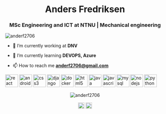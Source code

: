 <h1 align="center">Anders Fredriksen</h1>
<h3 align="center">MSc Engineering and ICT at NTNU | Mechanical engineering</h3>

<p align="left"> <img src="https://komarev.com/ghpvc/?username=anderf2706" alt="anderf2706" /> </p>

- 🔭 I’m currently working at **DNV**

- 🌱 I’m currently learning **DEVOPS, Azure**

<!--- 👨‍💻 All of my projects are available at [andersf.no](andersf.no) -->
 
- 📫 How to reach me **anderf2706@gmail.com**
<p align="left"><img src="https://devicons.github.io/devicon/devicon.git/icons/react/react-original-wordmark.svg" alt="react" width="40" height="40"/> <img src="https://devicons.github.io/devicon/devicon.git/icons/android/android-original-wordmark.svg" alt="android" width="40" height="40"/> <img src="https://devicons.github.io/devicon/devicon.git/icons/css3/css3-original-wordmark.svg" alt="css3" width="40" height="40"/> <img src="https://devicons.github.io/devicon/devicon.git/icons/django/django-original.svg" alt="django" width="40" height="40"/> <img src="https://devicons.github.io/devicon/devicon.git/icons/docker/docker-original-wordmark.svg" alt="docker" width="40" height="40"/> <img src="https://devicons.github.io/devicon/devicon.git/icons/html5/html5-original-wordmark.svg" alt="html5" width="40" height="40"/> <img src="https://devicons.github.io/devicon/devicon.git/icons/java/java-original-wordmark.svg" alt="java" width="40" height="40"/> <img src="https://devicons.github.io/devicon/devicon.git/icons/javascript/javascript-original.svg" alt="javascript" width="40" height="40"/> <img src="https://devicons.github.io/devicon/devicon.git/icons/mysql/mysql-original-wordmark.svg" alt="mysql" width="40" height="40"/> <img src="https://devicons.github.io/devicon/devicon.git/icons/nodejs/nodejs-original-wordmark.svg" alt="nodejs" width="40" height="40"/> <img src="https://devicons.github.io/devicon/devicon.git/icons/python/python-original-wordmark.svg" alt="python" width="40" height="40"/></p><p align="center"> <img src="https://github-readme-stats.vercel.app/api?username=anderf2706&show_icons=true" alt="anderf2706" /> </p>

<p align="center">
<a href="https://linkedin.com/in/anders fjetland fredriksen" target="blank"><img align="center" src="https://cdn.jsdelivr.net/npm/simple-icons@3.0.1/icons/linkedin.svg" alt="anders fjetland fredriksen" height="20" width="20" /></a>
<a href="https://kaggle.com/andersfredriksen" target="blank"><img align="center" src="https://cdn.jsdelivr.net/npm/simple-icons@3.0.1/icons/kaggle.svg" alt="andersfredriksen" height="20" width="20" /></a>
</p>
